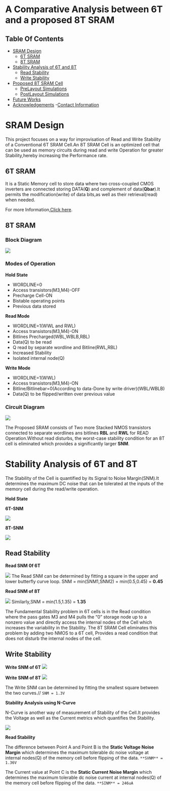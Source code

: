 # A Comparative Analysis between 6T and a proposed 8T SRAM

## Table Of Contents
- [SRAM Design](https://github.com/satabdi25-2000/vlsilab8TSRAM#sram-design)
  - [6T SRAM](https://github.com/satabdi25-2000/vlsilab8TSRAM#6T-SRAM)
  - [8T SRAM](https://github.com/satabdi25-2000/vlsilab8TSRAM#8T-SRAM)
- [Stability Analysis of 6T and 8T](https://github.com/satabdi25-2000/vlsilab8TSRAM#Stability-Analysis-of-6T-and-8T)
  - [Read Stability](https://github.com/satabdi25-2000/vlsilab8TSRAM#Read-Stability)
  - [Write Stability](https://github.com/satabdi25-2000/vlsilab8TSRAM#Write-Stability)
- [Proposed 8T SRAM Cell](https://github.com/satabdi25-2000/vlsilab8TSRAM#Proposed-8T-SRAM-Cell)
  - [PreLayout Simulations](https://github.com/satabdi25-2000/vlsilab8TSRAM#PreLayout-Simulations)
  - [PostLayout Simulations](https://github.com/satabdi25-2000/vlsilab8TSRAM#PostLayout-Simulations)
- [Future Works](https://github.com/satabdi25-2000/vlsilab8TSRAM#Future-Works)
- [Acknowledgements](https://github.com/satabdi25-2000/vlsilab8TSRAM#Acknowledgements)
-[Contact Information](https://github.com/satabdi25-2000/vlsilab8TSRAM#Contact-Information)




# SRAM Design

This project focuses on a way for improvisation of Read and Write Stability of a Conventional 6T SRAM Cell.An 8T SRAM Cell is an optimized cell that can be used as memory circuits during read and write Operation for greater Stability,hereby increasing the Performance rate.

## 6T SRAM

It is a Static Memory cell to store data where two cross-coupled CMOS inverters are connected storing DATA(**Q**) and complement of data(**Qbar**).It permits the modification(write) of data bits,as well as their retrieval(read) when needed.

For more Information,[Click here](https://github.com/satabdi25-2000/vlsilabSRAM).

## 8T SRAM

### Block Diagram

![](https://github.com/satabdi25-2000/vlsilab8TSRAM/blob/master/BlockDiagram/8TSRAMCELL.png)

### Modes of Operation

**Hold State**

- WORDLINE=0
- Access transistors(M3,M4)-OFF
- Precharge Cell-ON
- Bistable operating points
- Previous data stored

**Read Mode**

- WORDLINE=1(WWL and RWL)
- Access transistors(M3,M4)-ON
- Bitlines Precharged(WBL,WBLB,RBL)
- Data(Q) to be read
- Q read by separate wordline and Bitline(RWL,RBL)
- Increased Stability
- Isolated internal node(Q)

**Write Mode**

- WORDLINE=1(WWL)
- Access transistors(M3,M4)-ON
- Bitline/Bitlinebar=0(According to data-Done by write driver)(WBL/WBLB)
- Data(Q) to be flipped/written over previous value

### Circuit Diagram

![](https://github.com/satabdi25-2000/vlsilab8TSRAM/blob/master/CircuitDiagram/8TSRAM.png)



The Proposed SRAM consists of Two more Stacked NMOS transistors connected to separate wordlines ans bitlines **RBL** and **RWL** for READ Operation.Without read disturbs, the worst-case stability condition for an 8T cell is eliminated which provides a significantly larger **SNM**.


# Stability Analysis of 6T and 8T

The Stability of the Cell is quantified by its Signal to Noise Margin(SNM).It determines the maximum DC noise that can be tolerated at the inputs of the memory cell during the read/write operation.

**Hold State**

**6T-SNM**

![](https://github.com/satabdi25-2000/vlsilab8TSRAM/blob/master/8TSimulations/SNM6T.png)

**8T-SNM**

![](https://github.com/satabdi25-2000/vlsilab8TSRAM/blob/master/8TSimulations/SNM8T.png)


## Read Stability

**Read SNM 0f 6T**

![](https://github.com/satabdi25-2000/vlsilab8TSRAM/blob/master/8TSimulations/SNMREAD6T.png)
The Read SNM can be determined by fitting a square in the upper and lower butterfly curve loop.
SNM = min(SNM1,SNM2) = min(0.5,0.45) = **0.45**

**Read SNM of 8T**

![](https://github.com/satabdi25-2000/vlsilab8TSRAM/blob/master/8TSimulations/SNM8T.png)
Similarly,SNM = min(1.5,1.35) = **1.35**

The Fundamental Stability problem in 6T cells is in the Read condition where the pass gates M3 and M4 pulls the “0” storage node up to a nonzero value and directly access the internal nodes of the Cell which increases the variability in the Stability.
The 8T SRAM Cell eliminates this problem by adding two NMOS to a 6T cell, Provides a read condition that does not disturb the internal nodes of the cell.

## Write Stability

**Write SNM of 6T**
![](https://github.com/satabdi25-2000/vlsilab8TSRAM/blob/master/8TSimulations/SNMWRITE6T.png)

**Write SNM of 8T**
![](https://github.com/satabdi25-2000/vlsilab8TSRAM/blob/master/8TSimulations/SNMWRITE8T.png)

The Write SNM can be determined by fitting the smallest square between the two curves.//
`SNM = 1.3V`

**Stability Analysis using N-Curve**

N-Curve is another way of measurement of Stability of the Cell.It provides the Voltage as well as the Current metrics which quantifies the Stability.

![](https://github.com/satabdi25-2000/vlsilab8TSRAM/blob/master/8TSimulations/NCURVE.png)

**Read Stability**

The difference between Point A and Point B is the **Static Voltage Noise Margin** which determines the maximum tolerable dc noise voltage at internal nodes(Q) of the memory cell before flipping of the data.
`**SVNM** = 1.36V`

The Current value at Point C is the **Static Current Noise Margin** which determines the maximum tolerable dc noise current at internal nodes(Q) of the memory cell before flipping of the data.
`**SINM** = 246uA`






